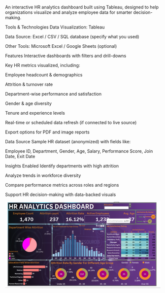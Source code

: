 An interactive HR analytics dashboard built using Tableau, designed to help organizations visualize and analyze employee data for smarter decision-making.

 Tools & Technologies
Data Visualization: Tableau

Data Source: Excel / CSV / SQL database (specify what you used)

Other Tools: Microsoft Excel / Google Sheets (optional)

 Features
Interactive dashboards with filters and drill-downs

Key HR metrics visualized, including:

Employee headcount & demographics

Attrition & turnover rate

Department-wise performance and satisfaction

Gender & age diversity

Tenure and experience levels

Real-time or scheduled data refresh (if connected to live source)

Export options for PDF and image reports



Data Source
Sample HR dataset (anonymized) with fields like:

Employee ID, Department, Gender, Age, Salary, Performance Score, Join Date, Exit Date

Insights Enabled
Identify departments with high attrition

Analyze trends in workforce diversity

Compare performance metrics across roles and regions

Support HR decision-making with data-backed visuals

![image alt](https://github.com/srini200407/HR-Analytics-Dashboard-/blob/main/Screenshot%202025-08-02%20012656.png?raw=true)
